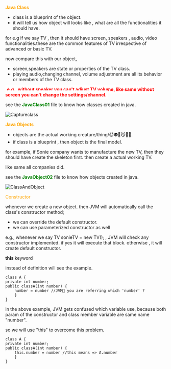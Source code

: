 <span style="color:orange">**Java Class**</span>
- class is a blueprint of the object.
- it will tell us how object will looks like , what are all the functionalities it should have.

for e.g if we say TV , then it should have screen, speakers , audio, video functionalities.these are the common features of TV irrespective of advanced or basic TV.

now compare this with our object,
- screen,speakers are state or properties of the TV class.
- playing audio,changing channel, volume adjustment are all its behavior or members of the TV class.

<span style="color:red;background-color:white;padding:5px;">**e.g., without speaker you can't adjust TV volume, like same without screen you can't change the settings/channel.**</span>  

see the <span style="color:green">**JavaClass01**</span> file to know how classes created in java.

![Captureclass](https://user-images.githubusercontent.com/72085278/129470019-06c2a3be-e1db-4486-bb1f-83bb74a86672.JPG)



<span style="color:orange">**Java Objects**</span>

- objects are the actual working creature/thing/😈👽👻😼🐱‍🚀.
- if class is a blueprint , then object is the final model.

for example, if Sonie company wants to manufacture the new TV, then they should have create the skeleton first. then create a actual working TV.

like same all companies did.

see the <span style="color:green">**JavaObject02**</span> file to know how objects created in java.

![ClassAndObject](https://user-images.githubusercontent.com/72085278/129469989-670c3970-bd3a-42b7-afc4-eb203e748621.JPG)


<span style="color:orange">Constructor</span>

whenever we create a new object. then JVM will automatically call the class's constructor method;

- we can override the default constructor.
- we can use parameterized constructor as well

e.g., whenever we say TV sonieTV = new TV(); , JVM will check any constructor implemented. if yes it will execute that block. otherwise , it will create default constructor.

**this** keyword

instead of definition will see the example.

```//constructor
class A {
private int number;
public classA(int number) {
    number = number //JVM🤔 you are referring which 'number' ?
    }
}
```

in the above example, JVM gets confused which variable use, because both param of the constructor and class member variable are same name "number".

so we will use "this" to overcome this problem.

```//constructor
class A {
private int number;
public classA(int number) {
    this.number = number //this means => A.number 
    }
}
```

